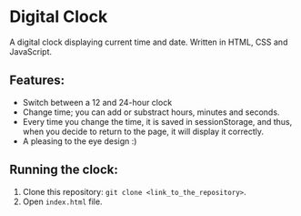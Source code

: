 # Digital Clock

A digital clock displaying current time and date. Written in HTML, CSS and JavaScript.

## Features:
- Switch between a 12 and 24-hour clock
- Change time; you can add or substract hours, minutes and seconds.
- Every time you change the time, it is saved in sessionStorage, and thus, when you decide to return to the page, it will display it correctly.
- A pleasing to the eye design :)

## Running the clock:
1. Clone this repository: ```git clone <link_to_the_repository>```.
2. Open ```index.html``` file.
